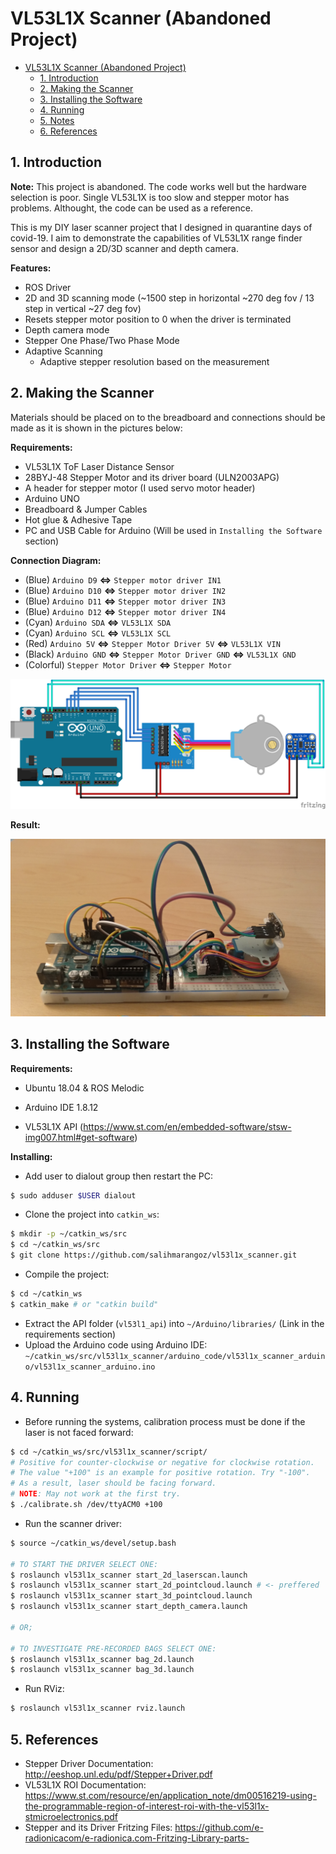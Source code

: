 # VL53L1X Scanner (Abandoned Project)

   * [VL53L1X Scanner (Abandoned Project)](#vl53l1x-scanner-abandoned-project)
      * [1. Introduction](#1-introduction)
      * [2. Making the Scanner](#2-making-the-scanner)
      * [3. Installing the Software](#3-installing-the-software)
      * [4. Running](#4-running)
      * [5. Notes](#5-notes)
      * [6. References](#6-references)


## 1. Introduction

**Note:** This project is abandoned. The code works well but the hardware selection is poor. Single VL53L1X is too slow and stepper motor has problems. Althought, the code can be used as a reference.

This is my DIY laser scanner project that I designed in quarantine days of covid-19.  I aim to demonstrate the capabilities of VL53L1X range finder sensor and design a 2D/3D scanner and depth camera.

**Features:**

- ROS Driver
- 2D and 3D scanning mode (~1500 step in horizontal ~270 deg fov / 13 step in vertical ~27 deg fov)
- Resets stepper motor position to 0 when the driver is terminated
- Depth camera mode
- Stepper One Phase/Two Phase Mode
- Adaptive Scanning
  - Adaptive stepper resolution based on the measurement

## 2. Making the Scanner

Materials should be placed on to the breadboard and connections should be made as it is shown in the pictures below:

**Requirements:**

- VL53L1X  ToF Laser Distance Sensor
- 28BYJ-48 Stepper Motor and its driver board (ULN2003APG)
- A header for stepper motor (I used servo motor header)
- Arduino UNO
- Breadboard & Jumper Cables
- Hot glue & Adhesive Tape
- PC and USB Cable for Arduino (Will be used in `Installing the Software` section)

**Connection Diagram:**

- (Blue) `Arduino D9` **<=>** `Stepper motor driver IN1`
- (Blue) `Arduino D10` **<=>** `Stepper motor driver IN2`
- (Blue) `Arduino D11` **<=>** `Stepper motor driver IN3`
- (Blue) `Arduino D12` **<=>** `Stepper motor driver IN4`
- (Cyan) `Arduino SDA` **<=>** `VL53L1X SDA`
- (Cyan) `Arduino SCL` **<=>** `VL53L1X SCL`
- (Red) `Arduino 5V` **<=>** `Stepper Motor Driver 5V` **<=>** `VL53L1X VIN`
- (Black) `Arduino GND` **<=>** `Stepper Motor Driver GND` **<=>** `VL53L1X GND`
- (Colorful) `Stepper Motor Driver` **<=>** `Stepper Motor`

![vl53l1x_scanner_bb](img/vl53l1x_scanner_bb.png)

**Result:**

![prototype](img/prototype.jpg)



## 3. Installing the Software

**Requirements:**

- Ubuntu 18.04 & ROS Melodic

- Arduino IDE 1.8.12
- VL53L1X API (https://www.st.com/en/embedded-software/stsw-img007.html#get-software)

**Installing:**

- Add user to dialout group then restart the PC:

```bash
$ sudo adduser $USER dialout
```

- Clone the project into `catkin_ws`:

```bash
$ mkdir -p ~/catkin_ws/src
$ cd ~/catkin_ws/src
$ git clone https://github.com/salihmarangoz/vl53l1x_scanner.git
```

- Compile the project:

```bash
$ cd ~/catkin_ws
$ catkin_make # or "catkin build"
```

- Extract the API folder (`vl53l1_api`) into `~/Arduino/libraries/` (Link in the requirements section)
- Upload the Arduino code using Arduino IDE: `~/catkin_ws/src/vl53l1x_scanner/arduino_code/vl53l1x_scanner_arduino/vl53l1x_scanner_arduino.ino`



## 4. Running

- Before running the systems, calibration process must be done if the laser is not faced forward:

```bash
$ cd ~/catkin_ws/src/vl53l1x_scanner/script/
# Positive for counter-clockwise or negative for clockwise rotation.
# The value "+100" is an example for positive rotation. Try "-100".
# As a result, laser should be facing forward.
# NOTE: May not work at the first try.
$ ./calibrate.sh /dev/ttyACM0 +100   
```

- Run the scanner driver:

```bash
$ source ~/catkin_ws/devel/setup.bash

# TO START THE DRIVER SELECT ONE:
$ roslaunch vl53l1x_scanner start_2d_laserscan.launch
$ roslaunch vl53l1x_scanner start_2d_pointcloud.launch # <- preffered
$ roslaunch vl53l1x_scanner start_3d_pointcloud.launch
$ roslaunch vl53l1x_scanner start_depth_camera.launch

# OR;

# TO INVESTIGATE PRE-RECORDED BAGS SELECT ONE:
$ roslaunch vl53l1x_scanner bag_2d.launch
$ roslaunch vl53l1x_scanner bag_3d.launch
```

- Run RViz:

```bash
$ roslaunch vl53l1x_scanner rviz.launch
```



## 5. References

- Stepper Driver Documentation: http://eeshop.unl.edu/pdf/Stepper+Driver.pdf
- VL53L1X ROI Documentation: https://www.st.com/resource/en/application_note/dm00516219-using-the-programmable-region-of-interest-roi-with-the-vl53l1x-stmicroelectronics.pdf
- Stepper and its Driver Fritzing Files: https://github.com/e-radionicacom/e-radionica.com-Fritzing-Library-parts-

